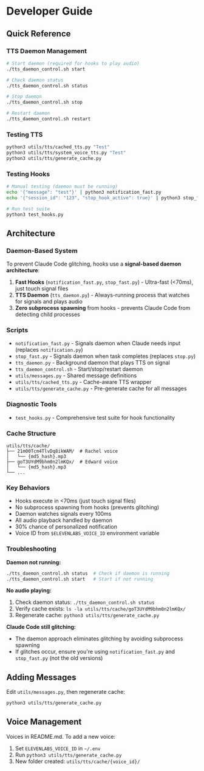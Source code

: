 # Developer Guide

## Quick Reference

### TTS Daemon Management
```bash
# Start daemon (required for hooks to play audio)
./tts_daemon_control.sh start

# Check daemon status
./tts_daemon_control.sh status

# Stop daemon
./tts_daemon_control.sh stop

# Restart daemon
./tts_daemon_control.sh restart
```

### Testing TTS
```bash
python3 utils/tts/cached_tts.py "Test"
python3 utils/tts/system_voice_tts.py "Test"
python3 utils/tts/generate_cache.py
```

### Testing Hooks
```bash
# Manual testing (daemon must be running)
echo '{"message": "test"}' | python3 notification_fast.py
echo '{"session_id": "123", "stop_hook_active": true}' | python3 stop_fast.py

# Run test suite
python3 test_hooks.py
```

## Architecture

### Daemon-Based System
To prevent Claude Code glitching, hooks use a **signal-based daemon architecture**:

1. **Fast Hooks** (`notification_fast.py`, `stop_fast.py`) - Ultra-fast (<70ms), just touch signal files
2. **TTS Daemon** (`tts_daemon.py`) - Always-running process that watches for signals and plays audio
3. **Zero subprocess spawning** from hooks - prevents Claude Code from detecting child processes

### Scripts
- `notification_fast.py` - Signals daemon when Claude needs input (replaces `notification.py`)
- `stop_fast.py` - Signals daemon when task completes (replaces `stop.py`)
- `tts_daemon.py` - Background daemon that plays TTS on signal
- `tts_daemon_control.sh` - Start/stop/restart daemon
- `utils/messages.py` - Shared message definitions
- `utils/tts/cached_tts.py` - Cache-aware TTS wrapper
- `utils/tts/generate_cache.py` - Pre-generate cache for all messages

### Diagnostic Tools
- `test_hooks.py` - Comprehensive test suite for hook functionality

### Cache Structure
```
utils/tts/cache/
├── 21m00Tcm4TlvDq8ikWAM/  # Rachel voice
│   └── {md5_hash}.mp3
├── goT3UYdM9bhm0n2lmKQx/  # Edward voice
│   └── {md5_hash}.mp3
└── ...
```

### Key Behaviors
- Hooks execute in <70ms (just touch signal files)
- No subprocess spawning from hooks (prevents glitching)
- Daemon watches signals every 100ms
- All audio playback handled by daemon
- 30% chance of personalized notification
- Voice ID from `$ELEVENLABS_VOICE_ID` environment variable

### Troubleshooting

**Daemon not running:**
```bash
./tts_daemon_control.sh status  # Check if daemon is running
./tts_daemon_control.sh start   # Start if not running
```

**No audio playing:**
1. Check daemon status: `./tts_daemon_control.sh status`
2. Verify cache exists: `ls -la utils/tts/cache/goT3UYdM9bhm0n2lmKQx/`
3. Regenerate cache: `python3 utils/tts/generate_cache.py`

**Claude Code still glitching:**
- The daemon approach eliminates glitching by avoiding subprocess spawning
- If glitches occur, ensure you're using `notification_fast.py` and `stop_fast.py` (not the old versions)

## Adding Messages

Edit `utils/messages.py`, then regenerate cache:
```bash
python3 utils/tts/generate_cache.py
```

## Voice Management

Voices in README.md. To add a new voice:
1. Set `ELEVENLABS_VOICE_ID` in `~/.env`
2. Run `python3 utils/tts/generate_cache.py`
3. New folder created: `utils/tts/cache/{voice_id}/`

